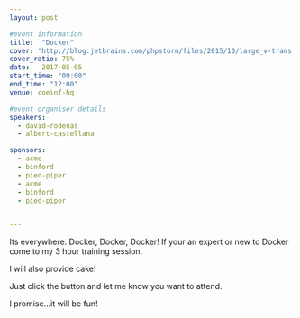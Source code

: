 ```yaml
---
layout: post

#event information
title:  "Docker"
cover: "http://blog.jetbrains.com/phpstorm/files/2015/10/large_v-trans.png"
cover_ratio: 75%
date:   2017-05-05
start_time: "09:00"
end_time: "12:00"
venue: coeinf-hq

#event organiser details
speakers: 
  - david-rodenas
  - albert-castellana

sponsors:
  - acme
  - binford
  - pied-piper
  - acme
  - binford
  - pied-piper


---
```


Its everywhere. Docker, Docker, Docker! If your an expert or new to Docker come to my 3 hour training session.

I will also provide cake!

Just click the button and let me know you want to attend.

I promise...it will be fun!
